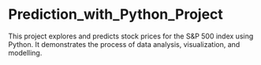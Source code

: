 # Prediction_with_Python_Project
This project explores and predicts stock prices for the S&amp;P 500 index using Python. It demonstrates the process of data analysis, visualization, and modelling.
